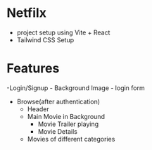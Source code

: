 # Netfilx
- project setup using Vite + React
- Tailwind CSS Setup

# Features
-Login/Signup
    - Background Image
    - login form 

- Browse(after authentication)
    - Header
    - Main Movie in Background
        - Movie Trailer playing
        - Movie Details
    - Movies of different categories
    